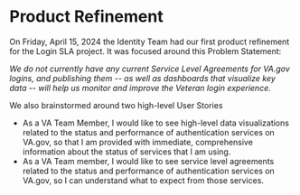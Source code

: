 # Product Refinement

On Friday, April 15, 2024 the Identity Team had our first product refinement for the Login SLA project.  It was focused around this Problem Statement:

_We do not currently have any current Service Level Agreements for VA.gov logins, and publishing them -- as well as dashboards that visualize key data -- will help us monitor and improve the Veteran login experience._

We also brainstormed around two high-level User Stories

* As a VA Team Member, I would like to see high-level data visualizations related to the status and performance of authentication services on VA.gov, so that I am provided with immediate, comprehensive information about the status of services that I am using.
* As a VA Team member, I would like to see service level agreements related to the status and performance of authentication services on VA.gov, so I can understand what to expect from those services.
